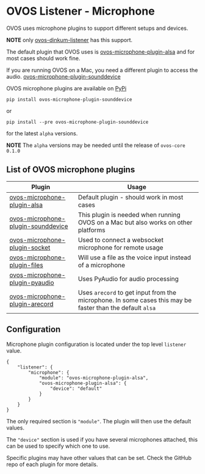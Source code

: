 # OVOS Listener - Microphone
OVOS uses microphone plugins to support different setups and devices.

**NOTE** only [ovos-dinkum-listener](https://github.com/OpenVoiceOS/ovos-dinkum-listener) has this support.

The default plugin that OVOS uses is [ovos-microphone-plugin-alsa](https://github.com/OpenVoiceOS/ovos-microphone-plugin-alsa) and for most cases should work fine.

If you are running OVOS on a Mac, you need a different plugin to access the audio.  [ovos-microphone-plugin-sounddevice](https://github.com/OpenVoiceOS/ovos-microphone-plugin-sounddevice)

OVOS microphone plugins are available on [PyPi](https://pypi.org/search/?q=ovos+microphone)

`pip install ovos-microphone-plugin-sounddevice`

or

`pip install --pre ovos-microphone-plugin-sounddevice`

for the latest `alpha` versions.

**NOTE** The `alpha` versions may be needed until the release of `ovos-core 0.1.0`

## List of OVOS microphone plugins

| Plugin                               | Usage                        |
|--------------------------------------|------------------------------|
| [ovos-microphone-plugin-alsa](https://github.com/OpenVoiceOS/ovos-microphone-plugin-alsa) | Default plugin - should work in most cases |
| [ovos-microphone-plugin-sounddevice](https://github.com/OpenVoiceOS/ovos-microphone-plugin-sounddevice) | This plugin is needed when running OVOS on a Mac but also works on other platforms |
| [ovos-microphone-plugin-socket](https://github.com/OpenVoiceOS/ovos-microphone-plugin-socket) | Used to connect a websocket microphone for remote usage |
| [ovos-microphone-plugin-files](https://github.com/OpenVoiceOS/ovos-microphone-plugin-files) | Will use a file as the voice input instead of a microphone |
| [ovos-microphone-plugin-pyaudio](https://github.com/OpenVoiceOS/ovos-microphone-plugin-pyaudio) | Uses PyAudio for audio processing |
| [ovos-microphone-plugin-arecord](https://github.com/OpenVoiceOS/ovos-microphone-plugin-arecord) | Uses `arecord` to get input from the microphone.  In some cases this may be faster than the default `alsa` |

## Configuration
Microphone plugin configuration is located under the top level `listener` value.

```
{
    "listener": {
        "microphone": {
            "module": "ovos-microphone-plugin-alsa",
            "ovos-microphone-plugin-alsa": {
                "device": "default"
            }
        }
    }
}
```
The only required section is `"module"`.  The plugin will then use the default values.

The `"device"` section is used if you have several microphones attached, this can be used to specify which one to use.

Specific plugins may have other values that can be set.  Check the GitHub repo of each plugin for more details.
